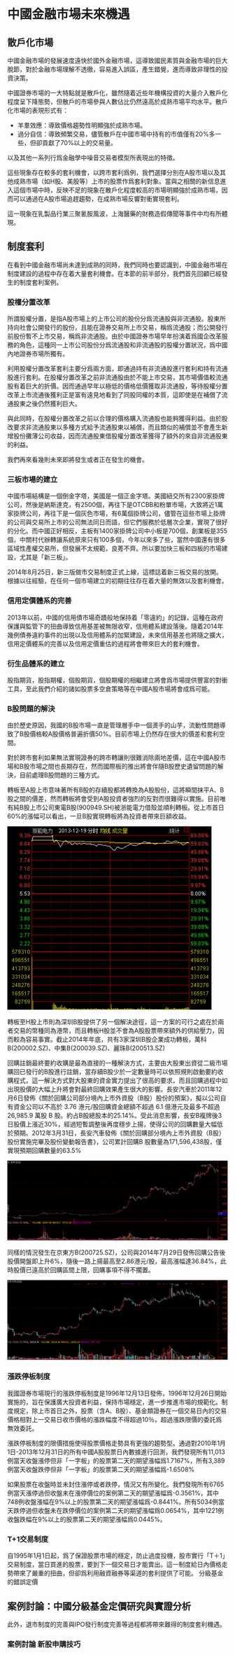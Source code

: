 
# 中國金融市場未來機遇

## 散戶化市場

中國金融市場的發展速度遠快於國外金融市場，這導致國民素質與金融市場的巨大脫節，對於金融市場理解不透徹，容易進入誤區，產生錯覺，進而導致非理性的投資決策。

中國證券市場的一大特點就是散戶化，雖然隨着近些年機構投資的大量介入散戶化程度呈下降態勢，但散戶的市場參與人數佔比仍然遠高於成熟市場平均水平。散戶化市場的表現形式有：

* 羊羣效應：導致價格趨勢性明顯強於成熟市場。
* 過分自信：導致頻繁交易，儘管散戶在中國市場中持有的市值僅有20%多一些，但卻貢獻了70%以上的交易量。

以及其他一系列行爲金融學中噪音交易者模型所表現出的特徵。

這些現象存在較多的套利機會，以跨市套利爲例，我們選擇分別在A股市場以及其他成熟市場（如H股、美股等）上市的股票作爲套利對象。當與之相關的新信息進入這個市場中時，反映不足的現象在散戶化程度較高的市場明顯強於成熟市場，因而可以通過在A股市場追趕趨勢，在成熟市場反響對衝實現套利。

這一現象在乳製品行業三聚氰胺風波，上海醫藥的財務造假傳聞等事件中均有所體現。

## 制度套利

在看到中國金融市場尚未達到成熟的同時，我們同時也要認識到，中國金融市場在制度建設的過程中存在着大量套利機會。在本節的前半部分，我們首先回顧已經發生的制度套利案例。

### 股權分置改革

所謂股權分置，是指A股市場上的上市公司的股份分爲流通股與非流通股。股東所持向社會公開發行的股份，且能在證券交易所上市交易，稱爲流通股；而公開發行前股份暫不上市交易，稱爲非流通股。由於中國證券市場早年扮演着爲國企改革服務的角色，這種同一上市公司股份分爲流通股和非流通股的股權分置狀況，爲中國內地證券市場所獨有。

利用股權分置改革套利主要分爲兩方面，即通過持有非流通股進行套利和持有流通股進行套利。在股權分置改革之前非流通股由於不能上市交易，其市場價值較流通股有着巨大的折價。因而通過早年以極低的價格低價獲取非流通股，等待股權分置改革上市流通後獲利正是富有遠見地看到了同股同權的本質，這即使是在補償了流通股東之後仍然獲利巨大。

與此同時，在股權分置改革之前以合理的價格購入流通股也能夠獲得利益。由於股改要求非流通股東以多種方式給予流通股東以補償，而且類似的補償並不會產生新增股份攤薄公司收益，因而流通股東借股權分置改革獲得了額外的來自非流通股東的利益。

我們再來看幾則未來即將發生或者正在發生的機會。

### 三板市場的建立

中國市場結構是一個倒金字塔，美國是一個正金字塔。美國紐交所有2300家掛牌公司，然後是納斯達克，有2500個，再往下是OTCBB和粉單市場，大致將近1萬家掛牌公司，再往下是一個灰色市場，有6萬個掛牌公司，儘管在這些市場上掛牌的公司與交易所上市的公司無法同日而語，但它們服務於低層次企業，實現了很好的分化。而中國正好相反，主板有1400家掛牌公司中小板是700個，創業板是355個，中關村代辦轉讓系統原來只有100多個，今年以來多了些，當然中國還有很多區域性產權交易所，但發展不太規範，良莠不齊。所以要加快三板和四板的市場建設，尤其是「新三板」。

2014年8月25日，新三版做市交易制度正式上線，這標誌着新三板交易的放開。根據以往經驗，在任何一個市場建立的初期往往存在着大量的無效以及套利機會。

### 信用定價體系的完善

2013年以前，中國的信用債市場奇蹟般地保持着「零違約」的記錄，這種在政府保護與監管下的扭曲導致信用基差被無限收窄，信用體系建設落後。隨着2014年幾例債券違約事件的出現以及信用體系的加緊建設，未來信用基差也將隨之擴大，信用定價體系的完善以及信用定價重估的過程將會帶來巨大的套利機會。

### 衍生品體系的建立

股指期貨，股指期權，個股期貨，個股期權的相繼建立將會爲市場提供豐富的對衝工具，至此我們介紹的諸如股票多空倉策略等在中國A股市場將會成爲可能。

### B股問題的解決

由於歷史原因，我國的B股市場一直是管理層手中一個燙手的山芋，流動性問題導致了B股價格較A股價格普遍折價50%。目前市場上仍然存在很大的價差和套利空間。

對於跨市套利如果無法實現證券的跨市轉讓則很難消除兩地差價，這在中國A股市場和B股市場之間也長期存在，然而國際板的推出將會伴隨B股歷史遺留問題的解決，目前處理B股問題的三種方式。

轉板至A股上市意味著所有B股的存續股都將轉換為A股股份，這將瞬間抹平A、B股之間的價差，然而轉板將會受到A股投資者強烈的反對而很難得以實施。目前唯有純B股上市公司東電B股(900949.SH)被浙能電力借殼並順利轉板。從上市首日60%的漲幅可以看出，一旦B股實現轉板將為投資者帶來巨額收益。

![浙能電力 (2013.12.19)](section3-1.png)

轉板至H股上市則為深圳B股提供了另一個解決途徑，這一方案的可行之處在於兩者交易的幣種同為港幣，而且轉板H股並不會為A股股票帶來額外的供給壓力，因而較為容易事實。截止2014年年底，共有3家深圳B股企業成功轉板，萬科B(200002.SZ)、中集B(200039.SZ)、麗珠B(200513.SZ)

回購註銷最終要約收購是最為直接的一種解決方式，主要由大股東出資從二級市場購回已發行的B股進行註銷，當存續B股少於一定數量時可以依照規則啟動要約收購程式，這一解決方式對大股東的資金實力提出了很高的要求，而且回購過程中如出現股價的大幅上升將會對最終回購效果產生很大的影響。長安汽車於2011年12月6日發佈《關於回購公司部分境內上市外資股（B股）股份的預案》，擬以公司自有資金公司以不高於 3.76 港元/股回購資金總額不超過 6.1 億港元及最多不超過 26,985.9 萬股 B 股。約占B股總股本的25.14%。受此消息影響，長安B複牌後3日股價上漲近30%，經過短暫調整後再度穩步上揚，使得公司的回購數量大幅低於預期。2012年3月31日，長安汽車發佈《關於回購部分境內上市外資股（B股）股份實施完畢及股份變動報告書》，公司累計回購B 股數量為171,596,438股，僅實現預期回購數量的63.5%

![長安B (2011.8.31-2013.12.30)](section3-2.png)

同樣的情況發生在京東方B(200725.SZ)，公司與2014年7月29日發佈回購公告後股價開盤即上升6%，隨後一路上揚最高至2.86港元/股，最高漲幅達36.84%，此時股價已遠高於回購區間上限，回購事項不得不擱置。

![京東方B (2014.4.18-2015.2.6)](section3-3.png)

### 漲跌停板制度

我國證券市場現行的漲跌停板制度是1996年12月13日發佈，1996年12月26日開始實施的，旨在保護廣大投資者利益，保持市場穩定，進一步推進市場的規範化。制度規定，除上市首日之外，股票（含A、B股）、基金類證券在一個交易日內的交易價格相對上一交易日收市價格的漲跌幅度不得超過10％，超過漲跌限價的委託爲無效委託。

漲跌停板制度的限價措施使得股票價格走勢具有更強的趨勢型。通過對2010年1月1日-2013年12月31日的所有中國A股股票日內數據進行回測，我們發現所有11,013例當天收盤漲停但非「一字板」的股票第二天的期望漲幅爲1.7167%，所有3,389例當天收盤跌停但非「一字板」的股票第二天的期望漲幅爲-1.6508%

如果股票在收盤時並未封住漲停或者跌停，情況又有所變化。我們發現所有6765例當天漲停過但收盤未在漲停價位的案例第二天的期望漲幅爲-0.3561%，其中748例收盤漲幅在9%以上的股票第二天的期望漲幅爲-0.8441%。所有5034例當天跌停過但收盤未在跌停價位的案例第二天的期望漲幅爲0.0654%，其中1221例收盤跌幅在9%以上的股票第二天的期望漲幅爲0.0445%。

### T+1交易制度

自1995年1月1日起，爲了保證股票市場的穩定，防止過度投機，股市實行「T＋1」交易制度，當日買進的股票，要到下一個交易日才能賣出。這一制度給日內價格走勢帶來了嚴重的扭曲，但卻爲利用融資融券等渠道的套利提供了可能。
分級基金的錯誤定價

## 案例討論：中國分級基金定價研究與實證分析

此外，退市制度的完善與IPO發行制度完善等過程都將帶來難得的制度套利機遇。

### 案例討論 新股申購技巧
